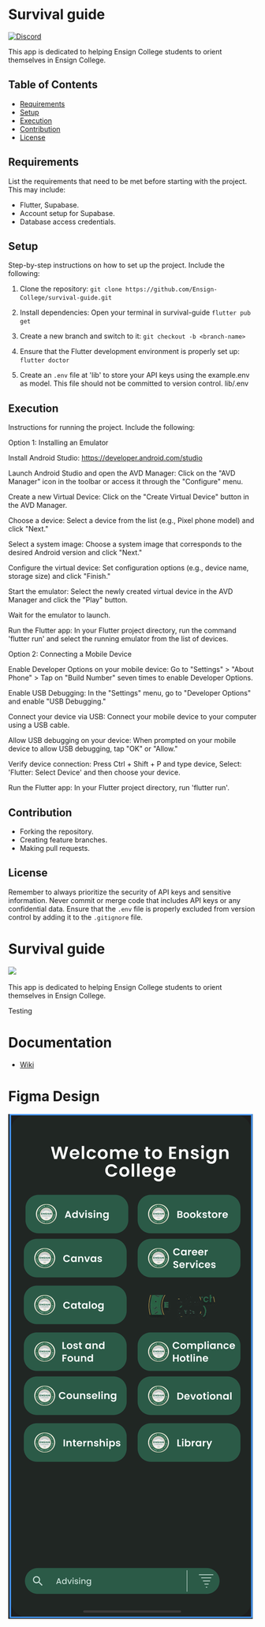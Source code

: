 # Survival guide

[![Discord](https://img.shields.io/discord/1234567890?color=%237289DA&label=Discord&logo=discord&logoColor=white)](https://discord.gg/cJMmvf5cyr)

This app is dedicated to helping Ensign College students to orient themselves in Ensign College. 

## Table of Contents

- [Requirements](#requirements)
- [Setup](#setup)
- [Execution](#execution)
- [Contribution](#contribution)
- [License](#license)

## Requirements

List the requirements that need to be met before starting with the project. This may include:

- Flutter, Supabase.
- Account setup for Supabase.
- Database access credentials.

## Setup

Step-by-step instructions on how to set up the project. Include the following:
1. Clone the repository:
   `git clone https://github.com/Ensign-College/survival-guide.git`

2. Install dependencies:
    Open your terminal in survival-guide
   `flutter pub get`

3. Create a new branch and switch to it:
   `git checkout -b <branch-name>`

4. Ensure that the Flutter development environment is properly set up:
   `flutter doctor`

5. Create an `.env` file at 'lib' to store your API keys using the example.env as model. This file should not be committed to version control.
   lib/.env

## Execution

Instructions for running the project. Include the following:

Option 1: Installing an Emulator

Install Android Studio: https://developer.android.com/studio

Launch Android Studio and open the AVD Manager: Click on the "AVD Manager" icon in the toolbar or access it through the "Configure" menu.

Create a new Virtual Device: Click on the "Create Virtual Device" button in the AVD Manager.

Choose a device: Select a device from the list (e.g., Pixel phone model) and click "Next."

Select a system image: Choose a system image that corresponds to the desired Android version and click "Next."

Configure the virtual device: Set configuration options (e.g., device name, storage size) and click "Finish."

Start the emulator: Select the newly created virtual device in the AVD Manager and click the "Play" button.

Wait for the emulator to launch.

Run the Flutter app: In your Flutter project directory, run the command 'flutter run' and select the running emulator from the list of devices.

Option 2: Connecting a Mobile Device

Enable Developer Options on your mobile device: Go to "Settings" > "About Phone" > Tap on "Build Number" seven times to enable Developer Options.

Enable USB Debugging: In the "Settings" menu, go to "Developer Options" and enable "USB Debugging."

Connect your device via USB: Connect your mobile device to your computer using a USB cable.

Allow USB debugging on your device: When prompted on your mobile device to allow USB debugging, tap "OK" or "Allow."

Verify device connection: Press Ctrl + Shift + P and type device, Select: 'Flutter: Select Device' and then choose your device.

Run the Flutter app: In your Flutter project directory, run 'flutter run'.

## Contribution

- Forking the repository.
- Creating feature branches.
- Making pull requests.

## License

Remember to always prioritize the security of API keys and sensitive information. Never commit or merge code that includes API keys or any confidential data. Ensure that the `.env` file is properly excluded from version control by adding it to the `.gitignore` file.



































# Survival guide

[![](https://dcbadge.vercel.app/api/server/jaavNtrG)](https://discord.gg/jaavNtrG)



This app is dedicated to helping Ensign College students to orient themselves in Ensign College. 

Testing


# Documentation
- [Wiki](https://github.com/Ensign-College/survival-guide/wiki)

# Figma Design 

![Figma Design](image-1.png)